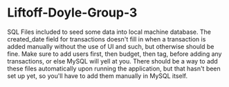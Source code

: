 # Liftoff-Doyle-Group-3

SQL Files included to seed some data into local machine database. The created_date field for transactions doesn't fill in when a transaction is added manually without the use of UI and such, but otherwise should be fine. Make sure to add users first, then
budget, then tag, before adding any transactions, or else MySQL will yell at you. There should be a way to add these files automatically upon running the application, but that hasn't been set up yet, so you'll have to add them manually in MySQL itself. 
